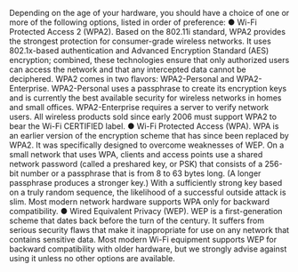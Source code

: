 Depending on the age of your hardware, you should have a choice of one or more of the following options, listed in order of preference:
● Wi-Fi Protected Access 2 (WPA2). Based on the 802.11i standard, WPA2 provides the
strongest protection for consumer-grade wireless networks. It uses 802.1x-based authentication and Advanced Encryption Standard (AES) encryption; combined, these technologies ensure that only authorized users can access the network and that any intercepted
data cannot be deciphered. WPA2 comes in two flavors: WPA2-Personal and WPA2-Enterprise. WPA2-Personal uses a passphrase to create its encryption keys and is currently the
best available security for wireless networks in homes and small offices. WPA2-Enterprise
requires a server to verify network users. All wireless products sold since early 2006 must
support WPA2 to bear the Wi-Fi CERTIFIED label.
● Wi-Fi Protected Access (WPA). WPA is an earlier version of the encryption scheme
that has since been replaced by WPA2. It was specifically designed to overcome weaknesses of WEP. On a small network that uses WPA, clients and access points use a shared
network password (called a preshared key, or PSK) that consists of a 256-bit number or
a passphrase that is from 8 to 63 bytes long. (A longer passphrase produces a stronger
key.) With a sufficiently strong key based on a truly random sequence, the likelihood of a
successful outside attack is slim. Most modern network hardware supports WPA only for
backward compatibility.
● Wired Equivalent Privacy (WEP). WEP is a first-generation scheme that dates back
before the turn of the century. It suffers from serious security flaws that make it inappropriate for use on any network that contains sensitive data. Most modern Wi-Fi equipment
supports WEP for backward compatibility with older hardware, but we strongly advise
against using it unless no other options are available. 